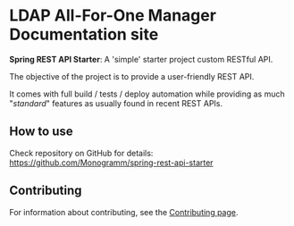 # **LDAP All-For-One Manager** Documentation site

**Spring REST API Starter**: A 'simple' starter project custom RESTful API.

The objective of the project is to provide a user-friendly REST API.

It comes with full build / tests / deploy automation while providing as much "_standard_" features as usually found in recent REST APIs.

## How to use

Check repository on GitHub for details: <https://github.com/Monogramm/spring-rest-api-starter>

## Contributing

For information about contributing, see the [Contributing page](https://github.com/Monogramm/spring-rest-api-starter/blob/main/CONTRIBUTING.md).
